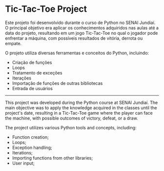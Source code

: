 # Tic-Tac-Toe Project

Este projeto foi desenvolvido durante o curso de Python no SENAI Jundiaí. O principal objetivo era aplicar os conhecimentos adquiridos nas aulas até a data do projeto, resultando em um jogo Tic-Tac-Toe no qual o jogador pode enfrentar a máquina, com possíveis resultados de vitória, derrota ou empate.

O projeto utiliza diversas ferramentas e conceitos do Python, incluindo:

- Criação de funções
- Loops
- Tratamento de exceções
- Iterações
- Importação de funções de outras bibliotecas
- Entrada de usuários
---------------------------------------------------------------------------------------------------------------
This project was developed during the Python course at SENAI Jundiaí. The main objective was to apply the knowledge acquired in the classes until the project's date, resulting in a Tic-Tac-Toe game where the player can face the machine, with possible outcomes of victory, defeat, or a draw.

The project utilizes various Python tools and concepts, including:

- Function creation;
- Loops;
- Exception handling;
- Iterations;
- Importing functions from other libraries;
- User input;
